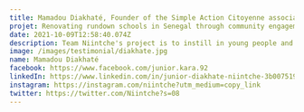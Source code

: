 ```yaml
---
title: Mamadou Diakhaté, Founder of the Simple Action Citoyenne association, Senegal
projet: Renovating rundown schools in Senegal through community engagement
date: 2021-10-09T12:58:40.074Z
description: Team Niintche's project is to instill in young people and adults, as well as children, the notion of community engagement through actions that involve them and have a real impact on the daily lives of the population. Thanks to the community service, it provides training in various trades through the renovation of schools and the drilling of wells..... It is also a social incubator for all students, school dropouts and even young social deviants.
image: /images/testimonial/diakhate.jpg
name: Mamadou Diakhaté
facebook: https://www.facebook.com/junior.kara.92
linkedIn: https://www.linkedin.com/in/junior-diakhate-niintche-3b007519b
instagram: https://instagram.com/niintche?utm_medium=copy_link
twitter: https://twitter.com/Niintche?s=08
---
```

